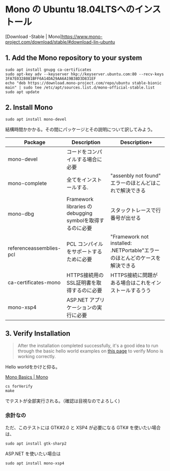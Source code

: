 # Mono の Ubuntu 18.04LTSへのインストール

[Download -Stable | Mono]https://www.mono-project.com/download/stable/#download-lin-ubuntu

## 1. Add the Mono repository to your system

```console
sudo apt install gnupg ca-certificates
sudo apt-key adv --keyserver hkp://keyserver.ubuntu.com:80 --recv-keys 3FA7E0328081BFF6A14DA29AA6A19B38D3D831EF
echo "deb https://download.mono-project.com/repo/ubuntu stable-bionic main" | sudo tee /etc/apt/sources.list.d/mono-official-stable.list
sudo apt update
```

## 2. Install Mono

```
sudo apt install mono-devel
```

結構時間かかかる。その間にパッケージとその説明について訳してみよう。

| Package                 | Description                                               | Description+                                                                |
|-------------------------|-----------------------------------------------------------|-----------------------------------------------------------------------------|
| mono-devel              | コードをコンパイルする場合に必要                          |                                                                             |
| mono-complete           | 全てをインストールする.                                   | "assenbly not found" エラーのほとんどはこれで解決できる                     |
| mono-dbg                | Framework libraries の debugging symbolを取得するのに必要 | スタックトレースで行番号が出せる                                            |
| referenceassemblies-pcl | PCL コンパイルをサポートするために必要                    | "Framework not installed: .NETPortable"エラーのほとんどのケースを解決できる |
| ca-certificates-mono    | HTTPS接続用のSSL証明書を取得するのに必要                  | HTTPS接続に問題がある場合はこれをインストールするうう                       |
| mono-xsp4               | ASP.NET アプリケーションの実行に必要                      |                                                                             |


## 3. Verify Installation

> After the installation completed successfully, it's a good idea to
> run through the basic hello world examples on [this page](https://www.mono-project.com/docs/getting-started/mono-basics/)
> to verify Mono is working correctly.

Hello worldをかけと仰る。


[Mono Basics | Mono](https://www.mono-project.com/docs/getting-started/mono-basics/)

```
cs forVerify
make
```

でテストが全部実行される。（確認は目視なのでよろしく)


### 余計なの

ただ、このテストには GTK#2.0 と XSP4 が必要になる
GTK# を使いたい場合は、

```
sudo apt install gtk-sharp2
```

ASP.NET を使いたい場合は

```
sudo apt install mono-xsp4
```
